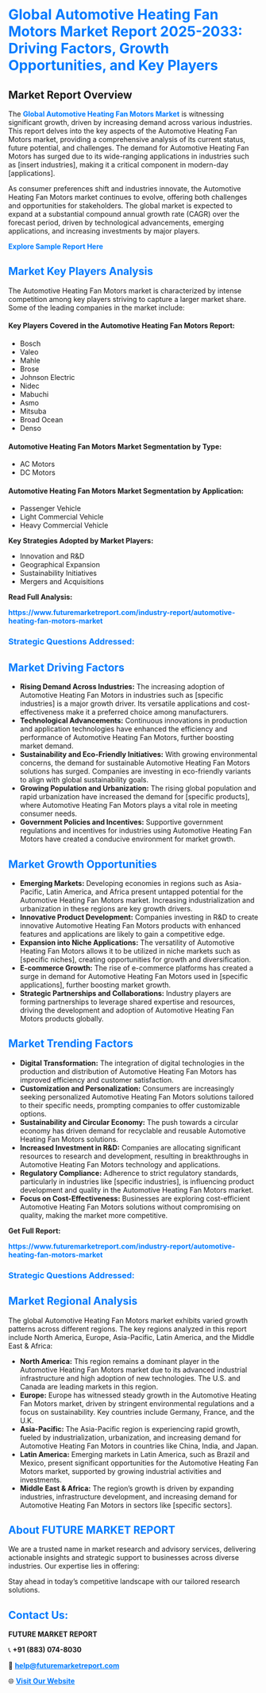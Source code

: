 <h1 style="color: #007BFF;">Global Automotive Heating Fan Motors Market Report 2025-2033: Driving Factors, Growth Opportunities, and Key Players</h1>

<section id="overview">
<h2>Market Report Overview</h2>
<p>The <a href="https://www.futuremarketreport.com/industry-report/automotive-heating-fan-motors-market" style="color: #007BFF; text-decoration: none;"><strong>Global Automotive Heating Fan Motors Market</strong></a> is witnessing significant growth, driven by increasing demand across various industries. This report delves into the key aspects of the Automotive Heating Fan Motors market, providing a comprehensive analysis of its current status, future potential, and challenges. The demand for Automotive Heating Fan Motors has surged due to its wide-ranging applications in industries such as [insert industries], making it a critical component in modern-day [applications].</p>
<p>As consumer preferences shift and industries innovate, the Automotive Heating Fan Motors market continues to evolve, offering both challenges and opportunities for stakeholders. The global market is expected to expand at a substantial compound annual growth rate (CAGR) over the forecast period, driven by technological advancements, emerging applications, and increasing investments by major players.</p>
</section>

<section id="overview">
<p><a href="https://www.futuremarketreport.com/request-sample/reportId=88182" style="color: #007BFF; text-decoration: none;"><strong>Explore Sample Report Here</strong></a></p>
</section>

<section id="key-players">
<h2 style="color: #007BFF;">Market Key Players Analysis</h2>
<p>The Automotive Heating Fan Motors market is characterized by intense competition among key players striving to capture a larger market share. Some of the leading companies in the market include:</p>
<h4>Key Players Covered in the Automotive Heating Fan Motors Report:</h4>
<ul><li>Bosch</li><li>Valeo</li><li>Mahle</li><li>Brose</li><li>Johnson Electric</li><li>Nidec</li><li>Mabuchi</li><li>Asmo</li><li>Mitsuba</li><li>Broad Ocean</li><li>Denso</li></ul>
<h4>Automotive Heating Fan Motors Market Segmentation by Type:</h4>
<ul><li>AC Motors</li><li>DC Motors</li></ul>

<h4>Automotive Heating Fan Motors Market Segmentation by Application:</h4>
<ul><li>Passenger Vehicle</li><li>Light Commercial Vehicle</li><li>Heavy Commercial Vehicle</li></ul>
<p><strong>Key Strategies Adopted by Market Players:</strong></p>
<ul>
<li>Innovation and R&D</li>
<li>Geographical Expansion</li>
<li>Sustainability Initiatives</li>
<li>Mergers and Acquisitions</li>
</ul>
</section>

<section>
<p><strong>Read Full Analysis: </strong></p><a href="https://www.futuremarketreport.com/industry-report/automotive-heating-fan-motors-market" style="color: #007BFF; text-decoration: none;"><strong>https://www.futuremarketreport.com/industry-report/automotive-heating-fan-motors-market</strong></a>
<h3 style="color: #007BFF;">Strategic Questions Addressed:</h3>
</section>

<section id="driving-factors">
<h2 style="color: #007BFF;">Market Driving Factors</h2>
<ul>
<li><strong>Rising Demand Across Industries:</strong> The increasing adoption of Automotive Heating Fan Motors in industries such as [specific industries] is a major growth driver. Its versatile applications and cost-effectiveness make it a preferred choice among manufacturers.</li>
<li><strong>Technological Advancements:</strong> Continuous innovations in production and application technologies have enhanced the efficiency and performance of Automotive Heating Fan Motors, further boosting market demand.</li>
<li><strong>Sustainability and Eco-Friendly Initiatives:</strong> With growing environmental concerns, the demand for sustainable Automotive Heating Fan Motors solutions has surged. Companies are investing in eco-friendly variants to align with global sustainability goals.</li>
<li><strong>Growing Population and Urbanization:</strong> The rising global population and rapid urbanization have increased the demand for [specific products], where Automotive Heating Fan Motors plays a vital role in meeting consumer needs.</li>
<li><strong>Government Policies and Incentives:</strong> Supportive government regulations and incentives for industries using Automotive Heating Fan Motors have created a conducive environment for market growth.</li>
</ul>
</section>

<section id="growth-opportunities">
<h2 style="color: #007BFF;">Market Growth Opportunities</h2>
<ul>
<li><strong>Emerging Markets:</strong> Developing economies in regions such as Asia-Pacific, Latin America, and Africa present untapped potential for the Automotive Heating Fan Motors market. Increasing industrialization and urbanization in these regions are key growth drivers.</li>
<li><strong>Innovative Product Development:</strong> Companies investing in R&D to create innovative Automotive Heating Fan Motors products with enhanced features and applications are likely to gain a competitive edge.</li>
<li><strong>Expansion into Niche Applications:</strong> The versatility of Automotive Heating Fan Motors allows it to be utilized in niche markets such as [specific niches], creating opportunities for growth and diversification.</li>
<li><strong>E-commerce Growth:</strong> The rise of e-commerce platforms has created a surge in demand for Automotive Heating Fan Motors used in [specific applications], further boosting market growth.</li>
<li><strong>Strategic Partnerships and Collaborations:</strong> Industry players are forming partnerships to leverage shared expertise and resources, driving the development and adoption of Automotive Heating Fan Motors products globally.</li>
</ul>
</section>

<section id="trending-factors">
<h2 style="color: #007BFF;">Market Trending Factors</h2>
<ul>
<li><strong>Digital Transformation:</strong> The integration of digital technologies in the production and distribution of Automotive Heating Fan Motors has improved efficiency and customer satisfaction.</li>
<li><strong>Customization and Personalization:</strong> Consumers are increasingly seeking personalized Automotive Heating Fan Motors solutions tailored to their specific needs, prompting companies to offer customizable options.</li>
<li><strong>Sustainability and Circular Economy:</strong> The push towards a circular economy has driven demand for recyclable and reusable Automotive Heating Fan Motors solutions.</li>
<li><strong>Increased Investment in R&D:</strong> Companies are allocating significant resources to research and development, resulting in breakthroughs in Automotive Heating Fan Motors technology and applications.</li>
<li><strong>Regulatory Compliance:</strong> Adherence to strict regulatory standards, particularly in industries like [specific industries], is influencing product development and quality in the Automotive Heating Fan Motors market.</li>
<li><strong>Focus on Cost-Effectiveness:</strong> Businesses are exploring cost-efficient Automotive Heating Fan Motors solutions without compromising on quality, making the market more competitive.</li>
</ul>
</section>

<section>
<p><strong>Get Full Report: </strong></p><a href="https://www.futuremarketreport.com/industry-report/automotive-heating-fan-motors-market" style="color: #007BFF; text-decoration: none;"><strong>https://www.futuremarketreport.com/industry-report/automotive-heating-fan-motors-market</strong></a>
<h3 style="color: #007BFF;">Strategic Questions Addressed:</h3>
</section>


<section id="regional-analysis">
<h2 style="color: #007BFF;">Market Regional Analysis</h2>
<p>The global Automotive Heating Fan Motors market exhibits varied growth patterns across different regions. The key regions analyzed in this report include North America, Europe, Asia-Pacific, Latin America, and the Middle East & Africa:</p>
<ul>
<li><strong>North America:</strong> This region remains a dominant player in the Automotive Heating Fan Motors market due to its advanced industrial infrastructure and high adoption of new technologies. The U.S. and Canada are leading markets in this region.</li>
<li><strong>Europe:</strong> Europe has witnessed steady growth in the Automotive Heating Fan Motors market, driven by stringent environmental regulations and a focus on sustainability. Key countries include Germany, France, and the U.K.</li>
<li><strong>Asia-Pacific:</strong> The Asia-Pacific region is experiencing rapid growth, fueled by industrialization, urbanization, and increasing demand for Automotive Heating Fan Motors in countries like China, India, and Japan.</li>
<li><strong>Latin America:</strong> Emerging markets in Latin America, such as Brazil and Mexico, present significant opportunities for the Automotive Heating Fan Motors market, supported by growing industrial activities and investments.</li>
<li><strong>Middle East & Africa:</strong> The region’s growth is driven by expanding industries, infrastructure development, and increasing demand for Automotive Heating Fan Motors in sectors like [specific sectors].</li>
</ul>
</section>

<footer>
<h2 style="color: #007BFF;">About FUTURE MARKET REPORT</h2>
<p>We are a trusted name in market research and advisory services, delivering actionable insights and strategic support to businesses across diverse industries. Our expertise lies in offering:</p>

<p>Stay ahead in today’s competitive landscape with our tailored research solutions.</p>

<h2 style="color: #007BFF;">Contact Us:</h2>
<p><strong>FUTURE MARKET REPORT</strong></p>
<p>📞 <strong>+91 (883) 074-8030</strong></p>
<p>📧 <strong><a href="mailto:help@futuremarketreport.com" style="color: #007BFF;">help@futuremarketreport.com</a></strong></p>
<p>🌐 <strong><a href="https://www.futuremarketreport.com/" style="color: #007BFF;">Visit Our Website</a></strong></p>
</footer>